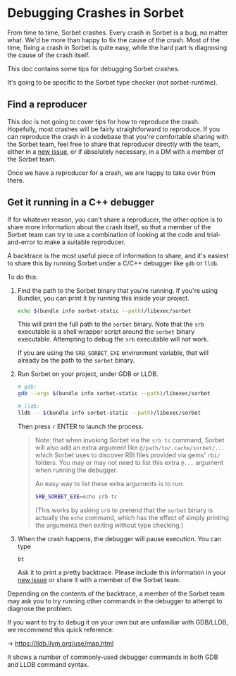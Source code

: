 # Debugging Crashes in Sorbet

From time to time, Sorbet crashes. Every crash in Sorbet is a bug, no matter
what. We'd be more than happy to fix the cause of the crash. Most of the time,
fixing a crash in Sorbet is quite easy, while the hard part is diagnosing the
cause of the crash itself.

This doc contains some tips for debugging Sorbet crashes.

It's going to be specific to the Sorbet type checker (not sorbet-runtime).

## Find a reproducer

This doc is not going to cover tips for how to reproduce the crash. Hopefully,
most crashes will be fairly straightforward to reproduce. If you can reproduce
the crash in a codebase that you're comfortable sharing with the Sorbet team,
feel free to share that reproducer directly with the team, either in a [new
issue], or if absolutely necessary, in a DM with a member of the Sorbet team.

[new issue]: https://github.com/sorbet/sorbet/issues/new/choose

Once we have a reproducer for a crash, we are happy to take over from there.

## Get it running in a C++ debugger

If for whatever reason, you can't share a reproducer, the other option is to
share more information about the crash itself, so that a member of the Sorbet
team can try to use a combination of looking at the code and trial-and-error to
make a suitable reproducer.

A backtrace is the most useful piece of information to share, and it's easiest
to share this by running Sorbet under a C/C++ debugger like `gdb` or `lldb`.

To do this:

1.  Find the path to the Sorbet binary that you're running. If you're using
    Bundler, you can print it by running this inside your project.

    ```bash
    echo $(bundle info sorbet-static --path)/libexec/sorbet
    ```

    This will print the full path to the `sorbet` binary. Note that the `srb`
    executable is a shell wrapper script around the `sorbet` binary executable.
    Attempting to debug the `srb` executable will not work.

    If you are using the `SRB_SORBET_EXE` environment variable, that will
    already be the path to the `sorbet` binary.

1.  Run Sorbet on your project, under GDB or LLDB.

    ```bash
    # gdb:
    gdb --args $(bundle info sorbet-static --path)/libexec/sorbet

    # lldb:
    lldb -- $(bundle info sorbet-static --path)/libexec/sorbet
    ```

    Then press `r` ENTER to launch the process.

    > Note:
    > that when invoking Sorbet via the `srb tc` command, Sorbet will also
    > add an extra argument like `@/path/to/.cache/sorbet/...` which Sorbet uses
    > to discover RBI files provided via gems' `rbi/` folders. You may or may
    > not need to list this extra `@...` argument when running the debugger.
    >
    > An easy way to list these extra arguments is to run:
    >
    > ```bash
    > SRB_SORBET_EXE=echo srb tc
    > ```
    >
    > (This works by asking `srb` to pretend that the `sorbet` binary is
    > actually the `echo` command, which has the effect of simply printing the
    > arguments then exiting without type checking.)

1.  When the crash happens, the debugger will pause execution. You can type

    ```
    bt
    ```

    Ask it to print a pretty backtrace. Please include this information in your
    [new issue] or share it with a member of the Sorbet team.

Depending on the contents of the backtrace, a member of the Sorbet team may ask
you to try running other commands in the debugger to attempt to diagnose the
problem.

If you want to try to debug it on your own but are unfamiliar with GDB/LLDB, we
recommend this quick reference:

→ <https://lldb.llvm.org/use/map.html>

It shows a number of commonly-used debugger commands in both GDB and LLDB
command syntax.
